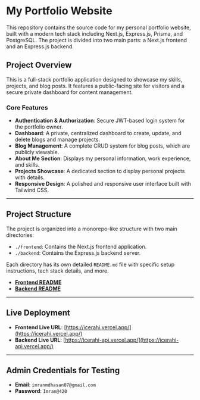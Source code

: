 # My Portfolio Website

This repository contains the source code for my personal portfolio website, built with a modern tech stack including Next.js, Express.js, Prisma, and PostgreSQL. The project is divided into two main parts: a Next.js frontend and an Express.js backend.

## Project Overview

This is a full-stack portfolio application designed to showcase my skills, projects, and blog posts. It features a public-facing site for visitors and a secure private dashboard for content management.

### Core Features

-   **Authentication & Authorization**: Secure JWT-based login system for the portfolio owner.
-   **Dashboard**: A private, centralized dashboard to create, update, and delete blogs and manage projects.
-   **Blog Management**: A complete CRUD system for blog posts, which are publicly viewable.
-   **About Me Section**: Displays my personal information, work experience, and skills.
-   **Projects Showcase**: A dedicated section to display personal projects with details.
-   **Responsive Design**: A polished and responsive user interface built with Tailwind CSS.

---

## Project Structure

The project is organized into a monorepo-like structure with two main directories:

-   `./frontend`: Contains the Next.js frontend application.
-   `./backend`: Contains the Express.js backend server.

Each directory has its own detailed `README.md` file with specific setup instructions, tech stack details, and more.

-   **[Frontend README](./frontend/README.md)**
-   **[Backend README](./backend/README.md)**

---

## Live Deployment

-   **Frontend Live URL**: [https://icerahi.vercel.app/](https://icerahi.vercel.app/)
-   **Backend Live URL**: [https://icerahi-api.vercel.app/](https://icerahi-api.vercel.app/)

---


## Admin Credentials for Testing

-   **Email**: `imranmdhasan07@gmail.com`
-   **Password**: `Imran@420`
